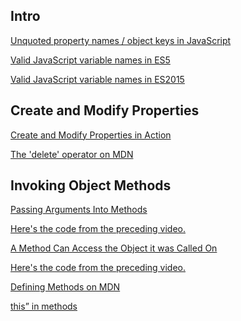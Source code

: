 ## Intro

 <a href='https://mathiasbynens.be/notes/javascript-properties' target='_blank'>Unquoted property names / object keys in JavaScript</a>


 <a href='https://mathiasbynens.be/notes/javascript-identifiers' target='_blank'>Valid JavaScript variable names in ES5</a>


 <a href='https://mathiasbynens.be/notes/javascript-identifiers-es6' target='_blank'>Valid JavaScript variable names in ES2015</a>

## Create and Modify Properties
<a href='https://youtu.be/wDxnseegDYs' target='_blank'>Create and Modify Properties in Action</a>

<a href='https://developer.mozilla.org/en-US/docs/Web/JavaScript/Reference/Operators/delete' target='_blank'>The 'delete' operator on MDN</a>

## Invoking Object Methods
<a href='https://youtu.be/MgNjr5z3MGw' target='_blank'>Passing Arguments Into Methods</a>

<a href='https://github.com/udacity/OOJS-screencasts/blob/master/L1-objects-in-depth/39-calling-methods-demo.js' target='_blank'>Here's the code from the preceding video.</a>

<a href='https://youtu.be/VOkwNvRW_s0' target='_blank'>A Method Can Access the Object it was Called On</a>

<a href='https://github.com/udacity/OOJS-screencasts/blob/master/L1-objects-in-depth/46-this-demo.js' target='_blank'>Here's the code from the preceding video.</a>

<a href='https://developer.mozilla.org/en-US/docs/Web/JavaScript/Guide/Working_with_Objects#Defining_methods' target='_blank'>Defining Methods on MDN</a>


<a href='https://javascript.info/object-methods#this-in-methods' target='_blank'>this” in methods</a>





















